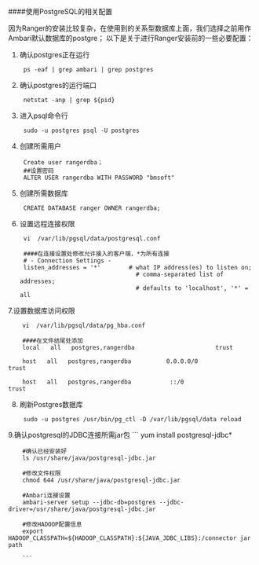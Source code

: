 ####使用PostgreSQL的相关配置

因为Ranger的安装比较复杂，在使用到的关系型数据库上面，我们选择之前用作Ambari默认数据库的postgre；
以下是关于进行Ranger安装前的一些必要配置：

1. 确认postgres正在运行

        ps -eaf | grep ambari | grep postgres

2. 确认postgres的运行端口

        netstat -anp | grep ${pid}
        
3. 进入psql命令行
        
        sudo -u postgres psql -U postgres
        
4. 创建所需用户

        Create user rangerdba；
        ##设置密码
        ALTER USER rangerdba WITH PASSWORD "bmsoft"
        
5. 创建所需数据库

        CREATE DATABASE ranger OWNER rangerdba;
        
6. 设置远程连接权限

        vi  /var/lib/pgsql/data/postgresql.conf
        
        ####在连接设置处修改允许接入的客户端，*为所有连接   
        # - Connection Settings -
        listen_addresses = '*'        # what IP address(es) to listen on;
                                        # comma-separated list of addresses;
                                        # defaults to 'localhost', '*' = all

7.设置数据库访问权限

        vi  /var/lib/pgsql/data/pg_hba.conf
        
        ####在文件结尾处添加    
        local   all   postgres,rangerdba                       trust
        
        host   all   postgres,rangerdba          0.0.0.0/0                   trust
        
        host   all   postgres,rangerdba           ::/0                   trust

8. 刷新Postgres数据库
        
        sudo -u postgres /usr/bin/pg_ctl -D /var/lib/pgsql/data reload

9.确认postgresql的JDBC连接所需jar包
        ```
        yum install postgresql-jdbc*
        
        #确认已经安装好
        ls /usr/share/java/postgresql-jdbc.jar
        
        #修改文件权限
        chmod 644 /usr/share/java/postgresql-jdbc.jar
        
        #Ambari连接设置     
        ambari-server setup --jdbc-db=postgres --jdbc-driver=/usr/share/java/postgresql-jdbc.jar
        
        #修改HADOOP配置信息
        export HADOOP_CLASSPATH=${HADOOP_CLASSPATH}:${JAVA_JDBC_LIBS}:/connector jar path
        
        ```


